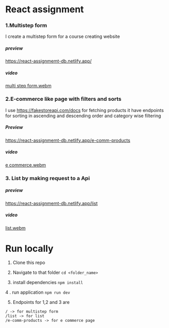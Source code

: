 # React assignment

### 1.Multistep form

I create a multistep form for a course creating website

##### preview
https://react-assignmemt-db.netlify.app/
##### video
[multi step form.webm](https://github.com/mayank0274/react-assignment-db/assets/113236810/a0f96c17-1a54-4981-b883-a8001be52070)


### 2.E-commerce like page with filters and sorts

I use https://fakestoreapi.com/docs for fetching products it have endpoints for sorting in ascending and descending order and category wise filtering
##### Preview
https://react-assignmemt-db.netlify.app/e-comm-products
##### video
[e commerce.webm](https://github.com/mayank0274/react-assignment-db/assets/113236810/24cf431b-e816-438d-a3d5-9adda8aeac6c)


### 3. List by making request to a Api
##### preview
https://react-assignmemt-db.netlify.app/list
##### video
[list.webm](https://github.com/mayank0274/react-assignment-db/assets/113236810/f3959bbd-5032-45ad-9c90-42353a0adde6)


# Run locally

1. Clone this repo

2. Navigate to that folder
   `cd <folder_name>`

3. install dependencies
   `npm install`

4 . run application
`npm run dev`

5. Endpoints for 1,2 and 3 are

```
/ -> for multistep form
/list -> for list
/e-comm-products -> for e commerce page


```
